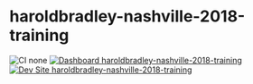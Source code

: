 # haroldbradley-nashville-2018-training

![CI none](https://img.shields.io/badge/ci-none-orange.svg)
[![Dashboard haroldbradley-nashville-2018-training](https://img.shields.io/badge/dashboard-haroldbradley_nashville_2018_training-yellow.svg)](https://dashboard.pantheon.io/sites/5a8a12fe-2276-4ed5-a279-c4be279f4c02#dev/code)
[![Dev Site haroldbradley-nashville-2018-training](https://img.shields.io/badge/site-haroldbradley_nashville_2018_training-blue.svg)](http://dev-haroldbradley-nashville-2018-training.pantheonsite.io/)